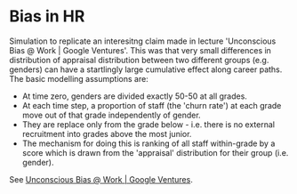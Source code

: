 # Bias in HR

Simulation to replicate an interesitng claim made in lecture 'Unconscious Bias @ Work | Google Ventures'. This was that very small differences in distribution of appraisal distribution between two  different groups (e.g. genders) can have a startlingly large cumulative effect along career paths. The basic modelling assumptions are:

<ul>
<li>
At time zero, genders are divided exactly 50-50 at all grades.
<li>
At each time step, a proportion of staff (the 'churn rate') at each grade move out of that grade independently of gender. 
<li>
They are replace only from the grade below - i.e. there is no external recruitment into grades above the most junior.
<li>
The mechanism for doing this is ranking of all staff within-grade by a score which is drawn from the 'appraisal' distribution for their group (i.e. gender).
</ul>

See <a href="https://www.youtube.com/watch?v=nLjFTHTgEVU&t=0s">Unconscious Bias @ Work | Google Ventures</a>.
